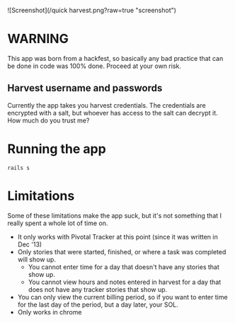 ![Screenshot](/quick harvest.png?raw=true "screenshot")

# WARNING

This app was born from a hackfest, so basically any bad practice
that can be done in code was 100% done. Proceed at your own risk. 

## Harvest username and passwords

Currently the app takes you harvest credentials. The credentials are
encrypted with a salt, but whoever has access to the salt can decrypt it.
How much do you trust me?

# Running the app

`rails s`

# Limitations

Some of these limitations make the app suck, but it's not something that
I really spent a whole lot of time on.

* It only works with Pivotal Tracker at this point (since it was written in Dec '13)
* Only stories that were started, finished, or where a task was completed will show up.
  * You cannot enter time for a day that doesn't have any stories that show up.
  * You cannot view hours and notes entered in harvest for a day that does
    not have any tracker stories that show up.
* You can only view the current billing period, so if you want to
  enter time for the last day of the period, but a day later, your SOL.
* Only works in chrome
